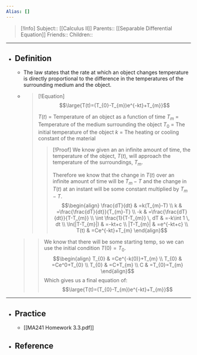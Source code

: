 ```yaml
---
Alias: []
---
```

> [!Info]
> Subject:: [[Calculus II]]
> Parents:: [[Separable Differential Equation]]
> Friends:: 
> Children:: 
---
- ## Definition
	- The law states that the rate at which an object changes temperature is directly proportional to the difference in the temperatures of the surrounding medium and the object.
	- > [!Equation]
	  > $$\large{T(t)=(T_{0}-T_{m})e^{-kt}+T_{m}}$$
	  > 
	  > $T(t)$ = Temperature of an object as a function of time
	  > $T_{m}$ = Temperature of the medium surrounding the object
	  > $T_{0}$ = The initial temperature of the object
	  > $k$ = The heating or cooling constant of the material
	  > 
	  > > [!Proof]
	  > > We know given an an infinite amount of time, the temperature of the object, $T(t)$, will approach the temperature of the surroundings, $T_{m}$.
	  > > 
	  > > Therefore we know that the change in $T(t)$ over an infinite amount of time will be $T_{m}-T$ and the change in $T(t)$ at an instant will be some constant multiplied by $T_{m}-T$.
	  > > $$\begin{align}
    \frac{dT}{dt} & =k(T_{m}-T) \\
    k & =\frac{\frac{dT}{dt}}{T_{m}-T} \\
    -k & =\frac{\frac{dT}{dt}}{T-T_{m}} \\
	\int \frac{1}{T-T_{m}} \, dT & =-k\int 1 \, dt \\
	\ln(|T-T_{m}|) & =-kt+c \\
	|T-T_{m}| & =e^{-kt+c} \\
	T(t) & =Ce^{-kt}+T_{m}
	\end{align}$$
	> > We know that there will be some starting temp, so we can use the initial condition $T(0)=T_{0}$.
	> > $$\begin{align}
	T_{0} & =Ce^{-k(0)}+T_{m} \\
	T_{0} & =Ce^0+T_{0} \\
	T_{0} & =C+T_{m} \\
	C & =T_{0}=T_{m}
	\end{align}$$
	> > Which gives us a final equation of:
	> > $$\large{T(t)=(T_{0}-T_{m})e^{-kt}+T_{m}}$$
---
- ## Practice
	- [[MA241 Homework 3.3.pdf]]
- ## Reference